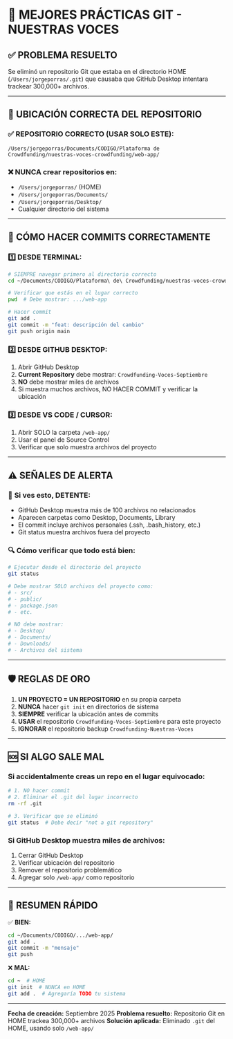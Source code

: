 # 🔧 MEJORES PRÁCTICAS GIT - NUESTRAS VOCES

## ✅ PROBLEMA RESUELTO
Se eliminó un repositorio Git que estaba en el directorio HOME (`/Users/jorgeporras/.git`) 
que causaba que GitHub Desktop intentara trackear 300,000+ archivos.

---

## 📍 UBICACIÓN CORRECTA DEL REPOSITORIO

### ✅ REPOSITORIO CORRECTO (USAR SOLO ESTE):
```
/Users/jorgeporras/Documents/CODIGO/Plataforma de Crowdfunding/nuestras-voces-crowdfunding/web-app/
```

### ❌ NUNCA crear repositorios en:
- `/Users/jorgeporras/` (HOME)
- `/Users/jorgeporras/Documents/` 
- `/Users/jorgeporras/Desktop/`
- Cualquier directorio del sistema

---

## 🎯 CÓMO HACER COMMITS CORRECTAMENTE

### 1️⃣ **DESDE TERMINAL:**
```bash
# SIEMPRE navegar primero al directorio correcto
cd ~/Documents/CODIGO/Plataforma\ de\ Crowdfunding/nuestras-voces-crowdfunding/web-app/

# Verificar que estás en el lugar correcto
pwd  # Debe mostrar: .../web-app

# Hacer commit
git add .
git commit -m "feat: descripción del cambio"
git push origin main
```

### 2️⃣ **DESDE GITHUB DESKTOP:**
1. Abrir GitHub Desktop
2. **Current Repository** debe mostrar: `Crowdfunding-Voces-Septiembre`
3. **NO** debe mostrar miles de archivos
4. Si muestra muchos archivos, NO HACER COMMIT y verificar la ubicación

### 3️⃣ **DESDE VS CODE / CURSOR:**
1. Abrir SOLO la carpeta `/web-app/`
2. Usar el panel de Source Control
3. Verificar que solo muestra archivos del proyecto

---

## ⚠️ SEÑALES DE ALERTA

### 🚨 **Si ves esto, DETENTE:**
- GitHub Desktop muestra más de 100 archivos no relacionados
- Aparecen carpetas como Desktop, Documents, Library
- El commit incluye archivos personales (.ssh, .bash_history, etc.)
- Git status muestra archivos fuera del proyecto

### 🔍 **Cómo verificar que todo está bien:**
```bash
# Ejecutar desde el directorio del proyecto
git status

# Debe mostrar SOLO archivos del proyecto como:
# - src/
# - public/
# - package.json
# - etc.

# NO debe mostrar:
# - Desktop/
# - Documents/
# - Downloads/
# - Archivos del sistema
```

---

## 🛡️ REGLAS DE ORO

1. **UN PROYECTO = UN REPOSITORIO** en su propia carpeta
2. **NUNCA** hacer `git init` en directorios de sistema
3. **SIEMPRE** verificar la ubicación antes de commits
4. **USAR** el repositorio `Crowdfunding-Voces-Septiembre` para este proyecto
5. **IGNORAR** el repositorio backup `Crowdfunding-Nuestras-Voces`

---

## 🆘 SI ALGO SALE MAL

### Si accidentalmente creas un repo en el lugar equivocado:
```bash
# 1. NO hacer commit
# 2. Eliminar el .git del lugar incorrecto
rm -rf .git

# 3. Verificar que se eliminó
git status  # Debe decir "not a git repository"
```

### Si GitHub Desktop muestra miles de archivos:
1. Cerrar GitHub Desktop
2. Verificar ubicación del repositorio
3. Remover el repositorio problemático
4. Agregar solo `/web-app/` como repositorio

---

## 📝 RESUMEN RÁPIDO

✅ **BIEN:**
```bash
cd ~/Documents/CODIGO/.../web-app/
git add .
git commit -m "mensaje"
git push
```

❌ **MAL:**
```bash
cd ~  # HOME
git init  # NUNCA en HOME
git add .  # Agregaría TODO tu sistema
```

---

**Fecha de creación:** Septiembre 2025
**Problema resuelto:** Repositorio Git en HOME trackea 300,000+ archivos
**Solución aplicada:** Eliminado `.git` del HOME, usando solo `/web-app/`